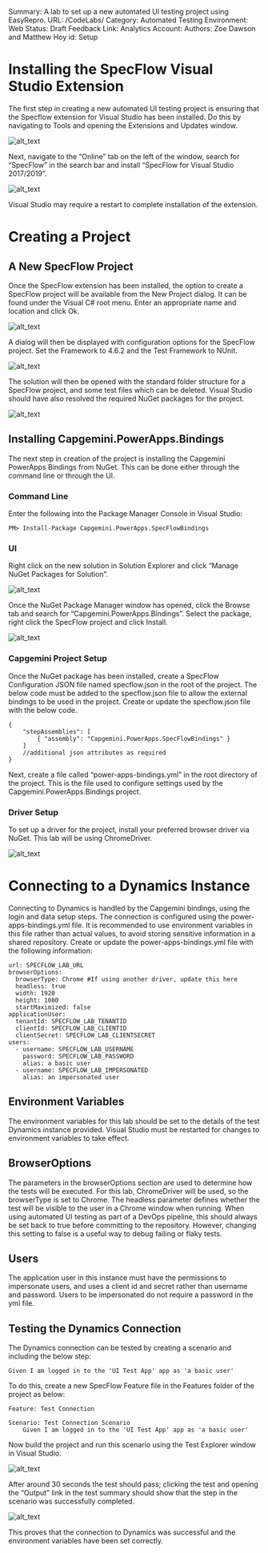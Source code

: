 Summary: A lab to set up a new automated UI testing project using EasyRepro.
URL: /CodeLabs/
Category: Automated Testing
Environment: Web
Status: Draft
Feedback Link: 
Analytics Account:
Authors: Zoe Dawson and Matthew Hoy
id: Setup

# Installing the SpecFlow Visual Studio Extension

The first step in creating a new automated UI testing project is ensuring that the Specflow extension for Visual Studio has been installed. Do this by navigating to Tools and opening the Extensions and Updates window.


![alt_text](/.attachments/setup/image1.png "image_tooltip")


Next, navigate to the “Online” tab on the left of the window, search for “SpecFlow” in the search bar and install “SpecFlow for Visual Studio 2017/2019”.


![alt_text](/.attachments/setup/image2.png "image_tooltip")


Visual Studio may require a restart to complete installation of the extension.


# Creating a Project


## A New SpecFlow Project

Once the SpecFlow extension has been installed, the option to create a SpecFlow project will be available from the New Project dialog. It can be found under the Visual C# root menu. Enter an appropriate name and location and click Ok.


![alt_text](/.attachments/setup/image3.png "image_tooltip")


A dialog will then be displayed with configuration options for the SpecFlow project. Set the Framework to 4.6.2 and the Test Framework to NUnit.


![alt_text](/.attachments/setup/image4.png "image_tooltip")


The solution will then be opened with the standard folder structure for a SpecFlow project, and some test files which can be deleted. Visual Studio should have also resolved the required NuGet packages for the project.


![alt_text](/.attachments/setup/image5.png "image_tooltip")


## Installing Capgemini.PowerApps.Bindings

The next step in creation of the project is installing the Capgemini PowerApps Bindings from NuGet. This can be done either through the command line or through the UI.


### Command Line

Enter the following into the Package Manager Console in Visual Studio:


```
PM> Install-Package Capgemini.PowerApps.SpecFlowBindings
```



### UI

Right click on the new solution in Solution Explorer and click “Manage NuGet Packages for Solution”.

![alt_text](/.attachments/setup/image6.png "image_tooltip")


Once the NuGet Package Manager window has opened, click the Browse tab and search for “Capgemini.PowerApps.Bindings”. Select the package, right click the SpecFlow project and click Install.


![alt_text](/.attachments/setup/image7.png "image_tooltip")



### Capgemini Project Setup

Once the NuGet package has been installed, create a SpecFlow Configuration JSON file named specflow.json in the root of the project. The below code must be added to the specflow.json file to allow the external bindings to be used in the project. Create or update the specflow.json file with the below code.


```
{
    "stepAssemblies": [
        { "assembly": "Capgemini.PowerApps.SpecFlowBindings" }
    ]
    //additional json attributes as required
}
```


Next, create a file called “power-apps-bindings.yml” in the root directory of the project. This is the file used to configure settings used by the Capgemini.PowerApps.Bindings project.


### Driver Setup

To set up a driver for the project, install your preferred browser driver via NuGet. This lab will be using ChromeDriver.


![alt_text](/.attachments/setup/image8.png "image_tooltip")


# Connecting to a Dynamics Instance

Connecting to Dynamics is handled by the Capgemini bindings, using the login and data setup steps. The connection is configured using the power-apps-bindings.yml file. It is recommended to use environment variables in this file rather than actual values, to avoid storing sensitive information in a shared repository. Create or update the  power-apps-bindings.yml file with the following information:


```
url: SPECFLOW_LAB_URL
browserOptions:
  browserType: Chrome #If using another driver, update this here
  headless: true
  width: 1920
  height: 1080
  startMaximized: false
applicationUser:
  tenantId: SPECFLOW_LAB_TENANTID
  clientId: SPECFLOW_LAB_CLIENTID
  clientSecret: SPECFLOW_LAB_CLIENTSECRET
users:
  - username: SPECFLOW_LAB_USERNAME
    password: SPECFLOW_LAB_PASSWORD
    alias: a basic user
  - username: SPECFLOW_LAB_IMPERSONATED
    alias: an impersonated user

```



## Environment Variables

The environment variables for this lab should be set to the details of the test Dynamics instance provided. Visual Studio must be restarted for changes to environment variables to take effect.


## BrowserOptions

The parameters in the browserOptions section are used to determine how the tests will be executed. For this lab, ChromeDriver will be used, so the browserType is set to Chrome. The headless parameter defines whether the test will be visible to the user in a Chrome window when running. When using automated UI testing as part of a DevOps pipeline, this should always be set back to true before committing to the repository. However, changing this setting to false is a useful way to debug failing or flaky tests.


## Users

The application user in this instance must have the permissions to impersonate users, and uses a client id and secret rather than username and password. Users to be impersonated do not require a password in the yml file.


## Testing the Dynamics Connection

The Dynamics connection can be tested by creating a scenario and including the below step:


```
Given I am logged in to the 'UI Test App' app as 'a basic user'
```


To do this, create a new SpecFlow Feature file in the Features folder of the project as below: 


```
Feature: Test Connection

Scenario: Test Connection Scenario
	Given I am logged in to the 'UI Test App' app as 'a basic user'
```


Now build the project and run this scenario using the Test Explorer window in Visual Studio.


![alt_text](/.attachments/setup/image9.png "image_tooltip")


After around 30 seconds the test should pass; clicking the test and opening the “Output” link in the test summary should show that the step in the scenario was successfully completed.


![alt_text](/.attachments/setup/image10.png "image_tooltip")


This proves that the connection to Dynamics was successful and the environment variables have been set correctly.
